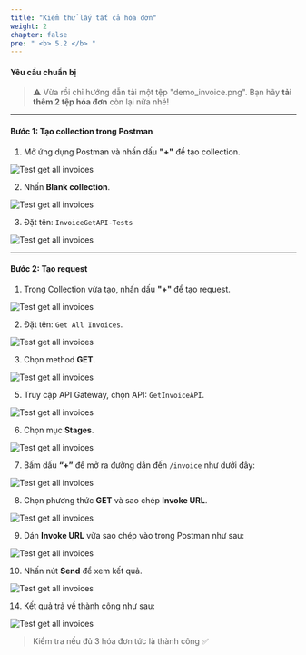 ```yaml
---
title: "Kiểm thử lấy tất cả hóa đơn"
weight: 2
chapter: false
pre: " <b> 5.2 </b> "
---
```


#### Yêu cầu chuẩn bị

> ⚠️ Vừa rồi chỉ hướng dẫn tải một tệp "demo_invoice.png". Bạn hãy **tải thêm 2 tệp hóa đơn** còn lại nữa nhé!

---

#### Bước 1: Tạo collection trong Postman

1.  Mở ứng dụng Postman và nhấn dấu **"+"** để tạo collection.

![Test get all invoices](/images/5/5.2/Screenshot_1.png)

2.  Nhấn **Blank collection**.

![Test get all invoices](/images/5/5.2/Screenshot_2.png)

3. Đặt tên: `InvoiceGetAPI-Tests`

![Test get all invoices](/images/5/5.2/Screenshot_3.png)

---

#### Bước 2: Tạo request

1. Trong Collection vừa tạo, nhấn dấu **"+"** để tạo request.

![Test get all invoices](/images/5/5.2/Screenshot_4.png)

2. Đặt tên: `Get All Invoices`.

![Test get all invoices](/images/5/5.2/Screenshot_5.png)

3. Chọn method **GET**.

![Test get all invoices](/images/5/5.2/Screenshot_6.png)

5. Truy cập API Gateway, chọn API: `GetInvoiceAPI`.

![Test get all invoices](/images/5/5.2/Screenshot_7.png)

6. Chọn mục **Stages**.

![Test get all invoices](/images/5/5.2/Screenshot_8.png)

7. Bấm dấu **“+”** để mở ra đường dẫn đến `/invoice` như dưới đây:

![Test get all invoices](/images/5/5.2/Screenshot_9.png)

8. Chọn phương thức **GET** và sao chép **Invoke URL**.

![Test get all invoices](/images/5/5.2/Screenshot_10.png)

9. Dán **Invoke URL** vừa sao chép vào trong Postman như sau:

![Test get all invoices](/images/5/5.2/Screenshot_11.png)

10. Nhấn nút **Send** để xem kết quả.

![Test get all invoices](/images/5/5.2/Screenshot_12.png)

14. Kết quả trả về thành công như sau:

![Test get all invoices](/images/5/5.2/Screenshot_15.png)

> Kiểm tra nếu đủ 3 hóa đơn tức là thành công ✅
